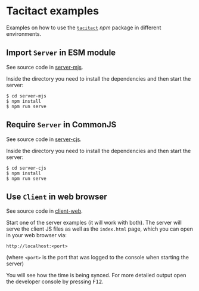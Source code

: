 # Tacitact examples

Examples on how to use the [`tacitact`](https://www.npmjs.com/package/tacitact) _npm_ package in different environments.

## Import `Server` in ESM module

See source code in [server-mjs](./server-mjs/).

Inside the directory you need to install the dependencies and then start the server:

```
$ cd server-mjs
$ npm install
$ npm run serve
```

## Require `Server` in CommonJS

See source code in [server-cjs](./server-cjs/).

Inside the directory you need to install the dependencies and then start the server:

```
$ cd server-cjs
$ npm install
$ npm run serve
```

## Use `Client` in web browser

See source code in [client-web](./client-web/).

Start one of the server examples (it will work with both). The server will serve the client JS files as well as the `index.html` page, which you can open in your web browser via:

```
http://localhost:<port>
```

(where `<port>` is the port that was logged to the console when starting the server)

You will see how the time is being synced. For more detailed output open the developer console by pressing <kbd>F12</kbd>.

